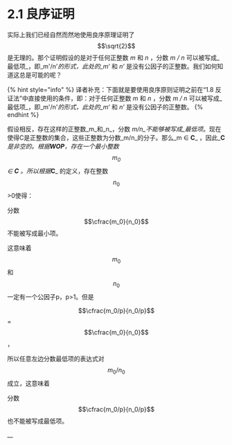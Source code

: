 # 2.1 良序证明

实际上我们已经自然而然地使用良序原理证明了 $$\sqrt{2}$$ 是无理的。那个证明假设的是对于任何正整数 _m_ 和 _n_ ，分数 _m / n_ 可以被写成_最低项_，即_m'/n'_的形式，此处的_m‘_ 和 _n‘_ 是没有公因子的正整数。我们如何知道这总是可能的呢？

{% hint style="info" %}
译者补充：下面就是要使用良序原则证明之前在“1.8 反证法”中直接使用的条件，即：对于任何正整数 _m_ 和 _n_ ，分数 _m / n_ 可以被写成_最低项_，即_m'/n'_的形式，此处的_m‘_ 和 _n‘_ 是没有公因子的正整数。
{% endhint %}

假设相反，存在这样的正整数_m_和_n_，分数 _m/n_不能够被写成_最低项_。现在使得C是正整数的集合，这些正整数为分数_m/n_的分子。那么_m ∈ **C**_ ，因此_**C**_是非空的。根据**WOP**，存在一个最小整数 $$m_0$$ _∈ **C**_ 。所以根据_**C**_ 的定义，存在整数 $$n_0$$ &gt;0使得：

分数 $$\cfrac{m_0}{n_0}$$ 不能被写成最小项。

这意味着 $$m_0$$ 和 $$n_0$$ 一定有一个公因子p，p&gt;1。但是 

$$\cfrac{m_0/p}{n_0/p}$$ =$$\cfrac{m_0}{n_0}$$ ，

所以任意左边分数最低项的表达式对 $$m_0/n_0$$ 成立，这意味着

分数$$\cfrac{m_0/p}{n_0/p}$$ 也不能被写成最低项。 











\_\_



  

